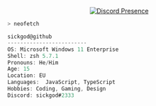 
<p align="center">
   <a href="https://discord.com/users/935094877618835506" target="_blank" rel="nofollow">
      <img src="https://lanyard-profile-readme.vercel.app/api/290131759159443457?idleMessage=Probably%20doing%20something%20else..." alt="Discord Presence" align="center">
   </a>
</p>


```bash
> neofetch
```

<a href=/><a/>

```ts
sickgod@github
-------------------------
OS: Microsoft Windows 11 Enterprise
Shell: zsh 5.7.1
Pronouns: He/Him
Age: 15 
Location: EU
Languages:  JavaScript, TypeScript
Hobbies: Coding, Gaming, Design
Discord: sickgod#2333
```
